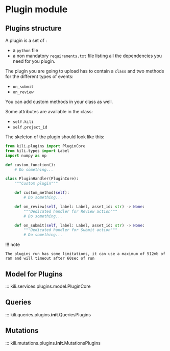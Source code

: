 # Plugin module

## Plugins structure

A plugin is a set of :

- a `python` file
- a non mandatory `requirements.txt` file listing all the dependencies you need for you plugin.

The plugin you are going to upload has to contain a `class` and two methods for the different types of events:

- `on_submit`
- `on_review`

You can add custom methods in your class as well.

Some attributes are available in the class:

- `self.kili`
- `self.project_id`

The skeleton of the plugin should look like this:

```python
from kili.plugins import PluginCore
from kili.types import Label
import numpy as np

def custom_function():
    # Do something...

class PluginHandler(PluginCore):
    """Custom plugin"""

    def custom_method(self):
        # Do something...

    def on_review(self, label: Label, asset_id: str) -> None:
        """Dedicated handler for Review action"""
        # Do something...

    def on_submit(self, label: Label, asset_id: str) -> None:
        """Dedicated handler for Submit action"""
        # Do something...
```

!!! note

    The plugins run has some limitations, it can use a maximum of 512mb of ram and will timeout after 60sec of run

## Model for Plugins

::: kili.services.plugins.model.PluginCore

## Queries

::: kili.queries.plugins.__init__.QueriesPlugins

## Mutations

::: kili.mutations.plugins.__init__.MutationsPlugins
